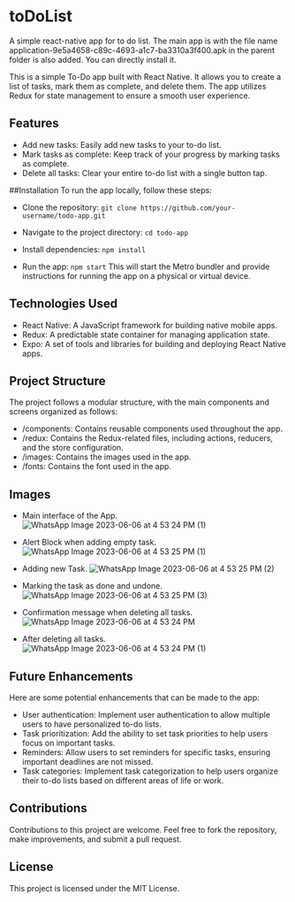 # toDoList
A simple react-native app for to do list.
The main app is with the file name application-9e5a4658-c89c-4693-a1c7-ba3310a3f400.apk in the parent folder is also added.
You can directly install it.

This is a simple To-Do app built with React Native. It allows you to create a list of tasks, mark them as complete, and delete them. The app utilizes Redux for state management to ensure a smooth user experience.

## Features
- Add new tasks: Easily add new tasks to your to-do list.
- Mark tasks as complete: Keep track of your progress by marking tasks as complete.
- Delete all tasks: Clear your entire to-do list with a single button tap.

##Installation
To run the app locally, follow these steps:

- Clone the repository:
```git clone https://github.com/your-username/todo-app.git```

- Navigate to the project directory:
```cd todo-app```

- Install dependencies:
```npm install```

- Run the app:
```npm start```
This will start the Metro bundler and provide instructions for running the app on a physical or virtual device.

## Technologies Used
- React Native: A JavaScript framework for building native mobile apps.
- Redux: A predictable state container for managing application state.
- Expo: A set of tools and libraries for building and deploying React Native apps.

## Project Structure
The project follows a modular structure, with the main components and screens organized as follows:

- /components: Contains reusable components used throughout the app.
- /redux: Contains the Redux-related files, including actions, reducers, and the store configuration.
- /images: Contains the images used in the app.
- /fonts: Contains the font used in the app.

## Images

- Main interface of the App.
![WhatsApp Image 2023-06-06 at 4 53 24 PM (1)](https://github.com/ManobhavSachan/toDoList/assets/94208034/05f0739f-6761-4b43-9078-84c89cb575d1)

- Alert Block when adding empty task.
![WhatsApp Image 2023-06-06 at 4 53 25 PM (1)](https://github.com/ManobhavSachan/toDoList/assets/94208034/ceee4c3c-f29e-4f62-971a-3fd6adda379c)

- Adding new Task.
![WhatsApp Image 2023-06-06 at 4 53 25 PM (2)](https://github.com/ManobhavSachan/toDoList/assets/94208034/cfb913b3-5698-4d0f-8d29-066aecb64182)

- Marking the task as done and undone.
![WhatsApp Image 2023-06-06 at 4 53 25 PM (3)](https://github.com/ManobhavSachan/toDoList/assets/94208034/3c620db7-2c23-40da-a3a2-192dc9269437)

- Confirmation message when deleting all tasks.
![WhatsApp Image 2023-06-06 at 4 53 24 PM](https://github.com/ManobhavSachan/toDoList/assets/94208034/075618cd-d57e-4e92-bc49-1624fc4b8cfe)

- After deleting all tasks.
![WhatsApp Image 2023-06-06 at 4 53 24 PM (1)](https://github.com/ManobhavSachan/toDoList/assets/94208034/a1d34839-fe64-43ea-af10-1df16d57cda3)

## Future Enhancements
Here are some potential enhancements that can be made to the app:

- User authentication: Implement user authentication to allow multiple users to have personalized to-do lists.
- Task prioritization: Add the ability to set task priorities to help users focus on important tasks.
- Reminders: Allow users to set reminders for specific tasks, ensuring important deadlines are not missed.
- Task categories: Implement task categorization to help users organize their to-do lists based on different areas of life or work.

## Contributions
Contributions to this project are welcome. Feel free to fork the repository, make improvements, and submit a pull request.

## License
This project is licensed under the MIT License.
